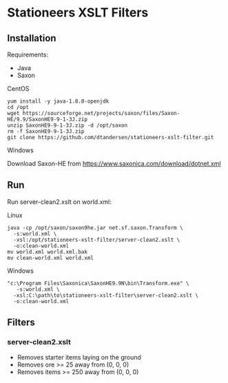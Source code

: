 # Stationeers XSLT Filters

## Installation

Requirements:

* Java
* Saxon

CentOS

```
yum install -y java-1.8.0-openjdk
cd /opt
wget https://sourceforge.net/projects/saxon/files/Saxon-HE/9.9/SaxonHE9-9-1-3J.zip
unzip SaxonHE9-9-1-3J.zip -d /opt/saxon
rm -f SaxonHE9-9-1-3J.zip
git clone https://github.com/dtandersen/stationeers-xslt-filter.git
```

Windows

Download Saxon-HE from https://www.saxonica.com/download/dotnet.xml

## Run

Run server-clean2.xslt on world.xml:

Linux

```
java -cp /opt/saxon/saxon9he.jar net.sf.saxon.Transform \
  -s:world.xml \
  -xsl:/opt/stationeers-xslt-filter/server-clean2.xslt \
  -o:clean-world.xml
mv world.xml world.xml.bak
mv clean-world.xml world.xml
```

Windows

```
"c:\Program Files\Saxonica\SaxonHE9.9N\bin\Transform.exe" \
   -s:world.xml \
  -xsl:C:\path\to\stationeers-xslt-filter\server-clean2.xslt \
  -o:clean-world.xml
```

## Filters

### server-clean2.xslt

* Removes starter items laying on the ground
* Removes ore >= 25 away from (0, 0, 0)
* Removes items >= 250 away from (0, 0, 0)
